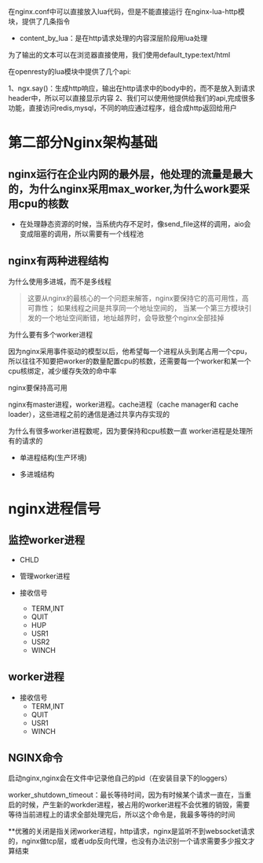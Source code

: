 在nginx.conf中可以直接放入lua代码，但是不能直接运行
在nginx-lua-http模块，提供了几条指令
+ content_by_lua：是在http请求处理的内容深层阶段用lua处理

为了输出的文本可以在浏览器直接使用，我们使用default_type:text/html

在openresty的lua模块中提供了几个api:

1、ngx.say()：生成http响应，输出在http请求中的body中的，而不是放入到请求header中，所以可以直接显示内容
2、我们可以使用他提供给我们的api,完成很多功能，直接访问redis,mysql，不同的响应通过程序，组合成http返回给用户

# 第二部分Nginx架构基础

## nginx运行在企业内网的最外层，他处理的流量是最大的，为什么nginx采用max_worker,为什么work要采用cpu的核数

+ 在处理静态资源的时候，当系统内存不足时，像send_file这样的调用，aio会变成阻塞的调用，所以需要有一个线程池

## nginx有两种进程结构

为什么使用多进城，而不是多线程
> 这要从nginx的最核心的一个问题来解答，nginx要保持它的高可用性，高可靠性；
> 如果线程之间是共享同一个地址空间的， 当某一个第三方模块引发的一个地址空间断错，地址越界时，会导致整个nginx全部挂掉

为什么要有多个worker进程

因为nginx采用事件驱动的模型以后，他希望每一个进程从头到尾占用一个cpu，所以往往不知要把worker的数量配置cpu的核数，还需要每一个worker和某一个cpu核绑定，减少缓存失效的命中率


nginx要保持高可用

nginx有master进程，worker进程。cache进程（cache manager和 cache loader），这些进程之前的通信是通过共享内存实现的

为什么有很多worker进程数呢，因为要保持和cpu核数一直
worker进程是处理所有的请求的

+ 单进程结构(生产环境)

+ 多进城结构


# nginx进程信号

##  监控worker进程
  + CHLD

+ 管理worker进程

+ 接收信号

  +  TERM,INT
  + QUIT  
  + HUP
  + USR1
  + USR2
  + WINCH

## worker进程

+ 接收信号
  + TERM,INT
  + QUIT  
  + USR1
  + WINCH

## NGINX命令

启动nginx,nginx会在文件中记录他自己的pid（在安装目录下的loggers）



worker_shutdown_timeout：最长等待时间，因为有时候某个请求一直在，当重启的时候，产生新的workder进程，被占用的worker进程不会优雅的销毁，需要等待当前进程上的请求全部处理完后，所以这个命令是，我最多等待的时间


**优雅的关闭是指关闭worker进程，http请求，nginx是监听不到websocket请求的，nginx做tcp层，或者udp反向代理，也没有办法识别一个请求需要多少报文才算结束


